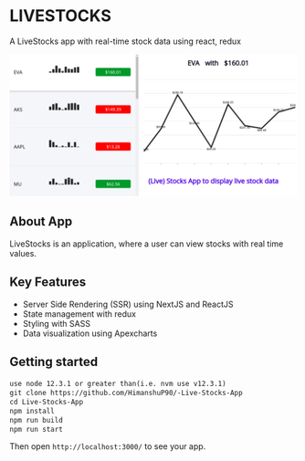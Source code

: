 # LIVESTOCKS

A LiveStocks app with real-time stock data using react, redux

![liveStocks](./live-stock-app.png)

## About App

LiveStocks is an application, where a user can view stocks with real time values.

## Key Features

- Server Side Rendering (SSR) using NextJS and ReactJS
- State management with redux
- Styling with SASS
- Data visualization using Apexcharts

## Getting started

```
use node 12.3.1 or greater than(i.e. nvm use v12.3.1)
git clone https://github.com/HimanshuP90/-Live-Stocks-App
cd Live-Stocks-App
npm install
npm run build
npm run start
```

Then open `http://localhost:3000/` to see your app.
